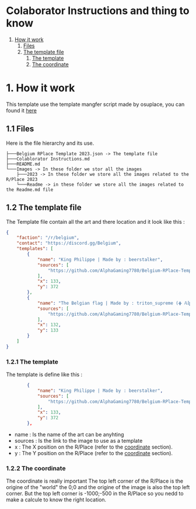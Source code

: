 # Colaborator Instructions and thing to know

1. [How it work](#1-how-it-work)
    1. [Files](#11-files)
    2. [The template file](#12-the-template-file)
        1. [The template](#121-the-template)
        2. [The coordinate](#122-the-coordinate)
<!-- 2. [thing to know](#thing to know)
    1. [Size of the image](#size-of-the-images)
    2. [Color use in R/Place](#color-use-in-rplace)
3. [Good practice(maybe)]() -->

# 1. How it work
This template use the template mangfer script made by osuplace, you can found it [here](https://github.com/osuplace/templateManager)
## 1.1 Files
Here is the file hierarchy and its use.
```
├───Belgium RPlace Template 2023.json -> The template file
├───Colablorator Instructions.md
├───README.md
└───Images -> In these folder we stor all the images
    ├───2023 -> In these folder we store all the images related to the R/Place 2023
    └───Readme -> in these folder we store all the images related to the Readme.md file
```
## 1.2 The template file
The Template file contain all the art and there location and it look like this : 
```json
{
    "faction": "/r/belgium",
    "contact": "https://discord.gg/Belgium",
    "templates": [
        {
            "name": "King Philippe | Made by : beerstalker",
            "sources": [
                "https://github.com/AlphaGaming7780/Belgium-RPlace-Template-2023/blob/main/Images/2023/fp.png?raw=true"
            ],
            "x": 133,
            "y": 372
        },
        {
            "name": "The Belgian flag | Made by : triton_supreme (ᚖ 𝔸𝕝𝕡𝕙𝕒 𝔾𝕒𝕞𝕚𝕟𝕘 ᚖ)",
            "sources": [
                "https://github.com/AlphaGaming7780/Belgium-RPlace-Template-2023/blob/main/Images/2023/FLAG.png?raw=true"
            ],
            "x": 132,
            "y": 133
        }
    ]
}
```
### 1.2.1 The template
The template is define like this : 
```json
        {
            "name": "King Philippe | Made by : beerstalker",
            "sources": [
                "https://github.com/AlphaGaming7780/Belgium-RPlace-Template-2023/blob/main/Images/2023/fp.png?raw=true"
            ],
            "x": 133,
            "y": 372
        },
```
* name : Is the name of the art can be anyhting
* sources : Is the link to the image to use as a template
* x : The X position on the R/Place (refer to the [coordinate](#122-the-coordinate) section).
* y : The Y position on the R/Place (refer to the [coordinate](#122-the-coordinate) section).

### 1.2.2 The coordinate
The coordinate is really important
The top left corner of the R/Place is the origine of the "world" the 0;0
and the origine of the image is also the top left corner.
But the top left corner is -1000;-500 in the R/Place so you nedd to make a calcule to know the right location.